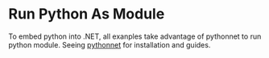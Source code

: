 # Run Python As Module

To embed python into .NET, all exanples take advantage of pythonnet to run python module. Seeing [pythonnet](../pythonnet.md) for installation and guides.
